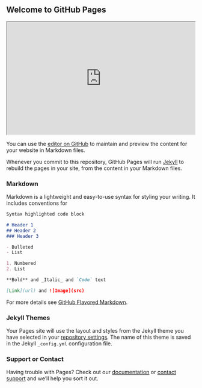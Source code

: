 ## Welcome to GitHub Pages

<!DOCTYPE html>
<html lang="en">

<head>
  <title>Basic Mappa Tutorial</title>
  <script src="https://cdnjs.cloudflare.com/ajax/libs/p5.js/0.5.16/p5.min.js" type="text/javascript"></script>
  <script src="https://unpkg.com/mappa-mundi/dist/mappa.js" type="text/javascript"></script>
</head>

<body>
  <script>
let myMap;
let canvas;
const mappa = new Mappa('Leaflet');

// Lets change the map tiles to something with more contrast
const options = {
  lat: 49.25,
  lng: -123.246,
  zoom: 3,
  style: "https://server.arcgisonline.com/ArcGIS/rest/services/World_Imagery/MapServer/tile/{z}/{y}/{x}"
}

function setup(){
  canvas = createCanvas(640,640);
  myMap = mappa.tileMap(options); 
  myMap.overlay(canvas) 

  // Load the data
  meteorites = loadTable('Meteorite_Landings.csv', 'csv', 'header');

  // Only redraw the meteorites when the map change and not every frame.
  myMap.onChange(drawMeteorites);

  fill(70, 203,31); 
  stroke(100);
}

function draw(){
clear();
fill(200,100,100);
const ubc = myMap.latLngToPixel(49.25,-123.246);
ellipse(ubc.x, ubc.y, 15, 15);
}

// Draw the meteorites
function drawMeteorites() {
  // Clear the canvas
  clear();

  for (let i = 0; i < meteorites.getRowCount(); i++) {
    // Get the lat/lng of each meteorite 
    const latitude = Number(meteorites.getString(i, 'reclat'));
    const longitude = Number(meteorites.getString(i, 'reclong'));

    // Only draw them if the position is inside the current map bounds. We use a
    // Leaflet method to check if the lat and lng are contain inside the current
    // map. This way we draw just what we are going to see and not everything. See
    // getBounds() in http://leafletjs.com/reference-1.1.0.html
    if (myMap.map.getBounds().contains({lat: latitude, lng: longitude})) {
      // Transform lat/lng to pixel position
      const pos = myMap.latLngToPixel(latitude, longitude);
      // Get the size of the meteorite and map it. 60000000 is the mass of the largest
      // meteorite (https://en.wikipedia.org/wiki/Hoba_meteorite)
      let size = meteorites.getString(i, 'mass (g)');
      size = map(size, 558, 60000000, 1, 25) + myMap.zoom();
      ellipse(pos.x, pos.y, size, size);
	  
    }
  }
}
  </script>
</body>

</html>


<iframe src="https://al-1222.github.io/al-1222-web/test-sketch.html" height="300" width="500"></iframe>

You can use the [editor on GitHub](https://github.com/al-1222/al-1222-web/edit/master/index.md) to maintain and preview the content for your website in Markdown files.

Whenever you commit to this repository, GitHub Pages will run [Jekyll](https://jekyllrb.com/) to rebuild the pages in your site, from the content in your Markdown files.

### Markdown

Markdown is a lightweight and easy-to-use syntax for styling your writing. It includes conventions for

```markdown
Syntax highlighted code block

# Header 1
## Header 2
### Header 3

- Bulleted
- List

1. Numbered
2. List

**Bold** and _Italic_ and `Code` text

[Link](url) and ![Image](src)
```

For more details see [GitHub Flavored Markdown](https://guides.github.com/features/mastering-markdown/).

### Jekyll Themes

Your Pages site will use the layout and styles from the Jekyll theme you have selected in your [repository settings](https://github.com/al-1222/al-1222-web/settings). The name of this theme is saved in the Jekyll `_config.yml` configuration file.

### Support or Contact

Having trouble with Pages? Check out our [documentation](https://help.github.com/categories/github-pages-basics/) or [contact support](https://github.com/contact) and we’ll help you sort it out.
